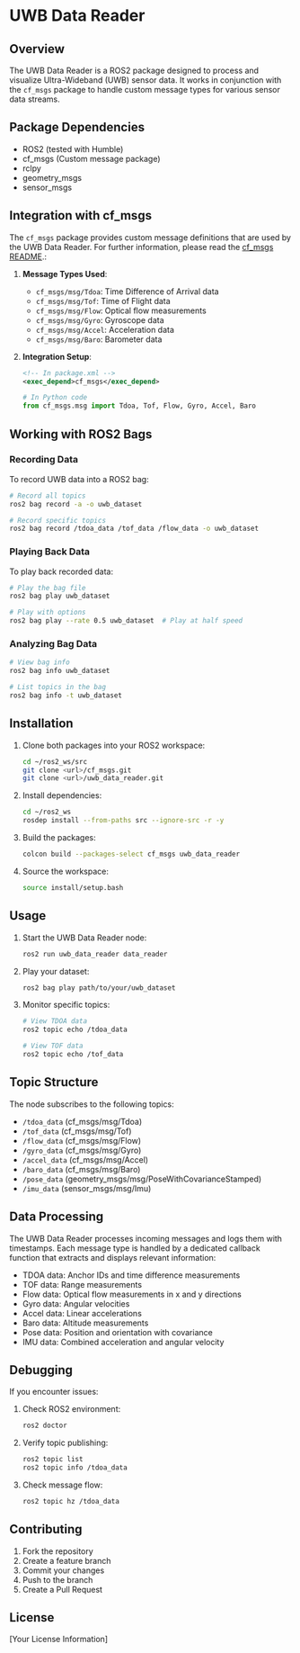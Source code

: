 # UWB Data Reader

## Overview
The UWB Data Reader is a ROS2 package designed to process and visualize Ultra-Wideband (UWB) sensor data. It works in conjunction with the `cf_msgs` package to handle custom message types for various sensor data streams.

## Package Dependencies
- ROS2 (tested with Humble)
- cf_msgs (Custom message package)
- rclpy
- geometry_msgs
- sensor_msgs

## Integration with cf_msgs
The `cf_msgs` package provides custom message definitions that are used by the UWB Data Reader. For further information, please read the [cf_msgs README](../cf_msgs/README.md).:

1. **Message Types Used**:
   - `cf_msgs/msg/Tdoa`: Time Difference of Arrival data
   - `cf_msgs/msg/Tof`: Time of Flight data
   - `cf_msgs/msg/Flow`: Optical flow measurements
   - `cf_msgs/msg/Gyro`: Gyroscope data
   - `cf_msgs/msg/Accel`: Acceleration data
   - `cf_msgs/msg/Baro`: Barometer data

2. **Integration Setup**:
   ```xml
   <!-- In package.xml -->
   <exec_depend>cf_msgs</exec_depend>
   ```

   ```python
   # In Python code
   from cf_msgs.msg import Tdoa, Tof, Flow, Gyro, Accel, Baro
   ```

## Working with ROS2 Bags

### Recording Data
To record UWB data into a ROS2 bag:
```bash
# Record all topics
ros2 bag record -a -o uwb_dataset

# Record specific topics
ros2 bag record /tdoa_data /tof_data /flow_data -o uwb_dataset
```

### Playing Back Data
To play back recorded data:
```bash
# Play the bag file
ros2 bag play uwb_dataset

# Play with options
ros2 bag play --rate 0.5 uwb_dataset  # Play at half speed
```

### Analyzing Bag Data
```bash
# View bag info
ros2 bag info uwb_dataset

# List topics in the bag
ros2 bag info -t uwb_dataset
```

## Installation

1. Clone both packages into your ROS2 workspace:
   ```bash
   cd ~/ros2_ws/src
   git clone <url>/cf_msgs.git
   git clone <url>/uwb_data_reader.git
   ```

2. Install dependencies:
   ```bash
   cd ~/ros2_ws
   rosdep install --from-paths src --ignore-src -r -y
   ```

3. Build the packages:
   ```bash
   colcon build --packages-select cf_msgs uwb_data_reader
   ```

4. Source the workspace:
   ```bash
   source install/setup.bash
   ```

## Usage

1. Start the UWB Data Reader node:
   ```bash
   ros2 run uwb_data_reader data_reader
   ```

2. Play your dataset:
   ```bash
   ros2 bag play path/to/your/uwb_dataset
   ```

3. Monitor specific topics:
   ```bash
   # View TDOA data
   ros2 topic echo /tdoa_data

   # View TOF data
   ros2 topic echo /tof_data
   ```

## Topic Structure

The node subscribes to the following topics:
- `/tdoa_data` (cf_msgs/msg/Tdoa)
- `/tof_data` (cf_msgs/msg/Tof)
- `/flow_data` (cf_msgs/msg/Flow)
- `/gyro_data` (cf_msgs/msg/Gyro)
- `/accel_data` (cf_msgs/msg/Accel)
- `/baro_data` (cf_msgs/msg/Baro)
- `/pose_data` (geometry_msgs/msg/PoseWithCovarianceStamped)
- `/imu_data` (sensor_msgs/msg/Imu)

## Data Processing

The UWB Data Reader processes incoming messages and logs them with timestamps. Each message type is handled by a dedicated callback function that extracts and displays relevant information:

- TDOA data: Anchor IDs and time difference measurements
- TOF data: Range measurements
- Flow data: Optical flow measurements in x and y directions
- Gyro data: Angular velocities
- Accel data: Linear accelerations
- Baro data: Altitude measurements
- Pose data: Position and orientation with covariance
- IMU data: Combined acceleration and angular velocity

## Debugging

If you encounter issues:

1. Check ROS2 environment:
   ```bash
   ros2 doctor
   ```

2. Verify topic publishing:
   ```bash
   ros2 topic list
   ros2 topic info /tdoa_data
   ```

3. Check message flow:
   ```bash
   ros2 topic hz /tdoa_data
   ```

## Contributing
1. Fork the repository
2. Create a feature branch
3. Commit your changes
4. Push to the branch
5. Create a Pull Request

## License
[Your License Information] 
